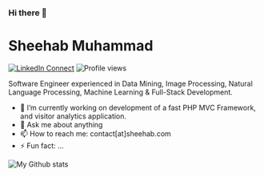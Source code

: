### Hi there 👋

# Sheehab Muhammad

[![LinkedIn Connect](https://img.shields.io/badge/%20-Connect-black?color=14171A&labelColor=212121&logo=linkedin&logoColor=ffffff)](https://www.linkedin.com/in/sheehabmuhammad/) ![Profile views](https://gpvc.arturio.dev/sheehabmuhammad)

<p>Software Engineer experienced in Data Mining, Image Processing, Natural Language Processing, Machine Learning & Full-Stack Development.</p>

- 🔭 I’m currently working on development of a fast PHP MVC Framework, and visitor analytics application.
- 💬 Ask me about anything
- 📫 How to reach me: contact[at]sheehab.com
- ⚡ Fun fact: ...


![My Github stats](https://github-readme-stats.vercel.app/api?username=sheehabmuhammad&show_icons=true&hide_border=true&theme=gotham)
